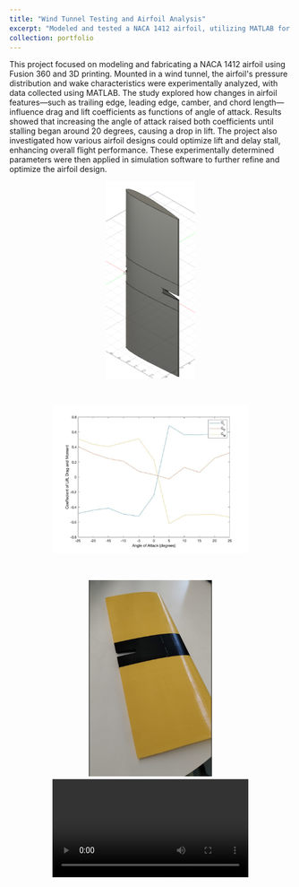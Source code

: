 ```yaml
---
title: "Wind Tunnel Testing and Airfoil Analysis"
excerpt: "Modeled and tested a NACA 1412 airfoil, utilizing MATLAB for data analysis and simulation to optimize aerodynamic performance. <br/><img src='/images/airfoilPrint.png' width='300' height='500'>"
collection: portfolio
---
```


This project focused on modeling and fabricating a NACA 1412 airfoil using Fusion 360 and 3D printing. Mounted in a wind tunnel, the airfoil's pressure distribution and wake characteristics were experimentally analyzed, with data collected using MATLAB. The study explored how changes in airfoil features—such as trailing edge, leading edge, camber, and chord length—influence drag and lift coefficients as functions of angle of attack. Results showed that increasing the angle of attack raised both coefficients until stalling began around 20 degrees, causing a drop in lift. The project also investigated how various airfoil designs could optimize lift and delay stall, enhancing overall flight performance. These experimentally determined parameters were then applied in simulation software to further refine and optimize the airfoil design.


<div style="display: flex; flex-wrap: wrap; justify-content: space-around;">
  <!-- Image 1 -->
  <div style="margin: 1px;">
    <img src='/images/FusionNACA.png' style="width: 350px; height: 350px; object-fit: contain;">
  </div>

  <!-- Image 2 -->
  <div style="margin: 1px;">
    <img src='/images/E87Data.jpg' style="width: 350px; height: 350px; object-fit: contain;">
  </div>

 <!-- Image 3 -->
  <div style="margin: 1px;">
    <img src='/images/airfoilPrint.png' style="width: 450px; height: 350px; object-fit: contain;">
  </div>

   <!-- Video -->
  <div style="margin: 1px;">
    <video controls style="width: 350px; height: auto;">
      <source src="/images/WindTunnel (1).mp4" type="video/mp4">
    </video>
  </div>
</div>
